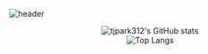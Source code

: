![header](https://capsule-render.vercel.app/api?type=wave&color=auto&height=300&section=header&text=박태준의%20Github&fontSize=90)

<div align="center">
  <img src="https://github-readme-stats.vercel.app/api?username=tjpark312&show_icons=true&theme=radical" alt="tjpark312's GitHub stats" />
</div>

<div align="center">
  <img src="https://github-readme-stats.vercel.app/api/top-langs/?username=tjpark312&layout=compact" alt="Top Langs" />
</div>
<!---
tjpark312/tjpark312 is a ✨ special ✨ repository because its `README.md` (this file) appears on your GitHub profile.
You can click the Preview link to take a look at your changes.
--->
